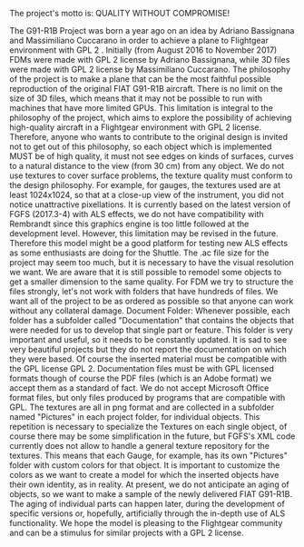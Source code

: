 The project's motto is: QUALITY WITHOUT COMPROMISE!

The G91-R1B Project was born a year ago on an idea by Adriano Bassignana and Massimiliano Cuccarano in order to achieve a plane to Flightgear environment with GPL 2 .
Initially (from August 2016 to November 2017) FDMs were made with GPL 2 license by Adriano Bassignana, while 3D files were made with GPL 2 license by Massimiliano Cuccarano.
The philosophy of the project is to make a plane that can be the most faithful possible reproduction of the original FIAT G91-R1B aircraft.
There is no limit on the size of 3D files, which means that it may not be possible to run with machines that have more limited GPUs. This limitation is integral to the philosophy of the project, which aims to explore the possibility of achieving high-quality aircraft in a Flightgear environment with GPL 2 license.
Therefore, anyone who wants to contribute to the original design is invited not to get out of this philosophy, so each object which is implemented MUST be of high quality, it must not see edges on kinds of surfaces, curves to a natural distance to the view (from 30 cm) from any object.
We do not use textures to cover surface problems, the texture quality must conform to the design philosophy. For example, for gauges, the textures used are at least 1024x1024, so that at a close-up view of the instrument, you did not notice unattractive pixellations.
It is currently based on the latest version of FGFS (2017.3-4) with ALS effects, we do not have compatibility with Rembrandt since this graphics engine is too little followed at the development level. However, this limitation may be revised in the future. Therefore this model might be a good platform for testing new ALS effects as some enthusiasts are doing for the Shuttle.
The .ac file size for the project may seem too much, but it is necessary to have the visual resolution we want. We are aware that it is still possible to remodel some objects to get a smaller dimension to the same quality.
For FDM we try to structure the files strongly, let's not work with folders that have hundreds of files. We want all of the project to be as ordered as possible so that anyone can work without any collateral damage.
Document Folder: Whenever possible, each folder has a subfolder called "Documentation" that contains the objects that were needed for us to develop that single part or feature. This folder is very important and useful, so it needs to be constantly updated. It is sad to see very beautiful projects but they do not report the documentation on which they were based. Of course the inserted material must be compatible with the GPL license GPL 2. Documentation files must be with GPL licensed formats though of course the PDF files (which is an Adobe format) we accept them as a standard of fact. We do not accept Microsoft Office format files, but only files produced by programs that are compatible with GPL.
The textures are all in png format and are collected in a subfolder named "Pictures" in each project folder, for individual objects. This repetition is necessary to specialize the Textures on each single object, of course there may be some simplification in the future, but FGFS's XML code currently does not allow to handle a general texture repository for the textures. This means that each Gauge, for example, has its own "Pictures" folder with custom colors for that object. It is important to customize the colors as we want to create a model for which the inserted objects have their own identity, as in reality.
At present, we do not anticipate an aging of objects, so we want to make a sample of the newly delivered FIAT G91-R1B.
The aging of individual parts can happen later, during the development of specific versions or, hopefully, artificially through the in-depth use of ALS functionality.
We hope the model is pleasing to the Flightgear community and can be a stimulus for similar projects with a GPL 2 license.
